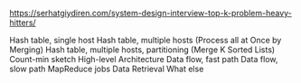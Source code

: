 https://serhatgiydiren.com/system-design-interview-top-k-problem-heavy-hitters/

Hash table, single host
Hash table, multiple hosts (Process all at Once by Merging)
Hash table, multiple hosts, partitioning (Merge K Sorted Lists)
Count-min sketch
High-level Architecture
Data flow, fast path
Data flow, slow path
MapReduce jobs
Data Retrieval
What else